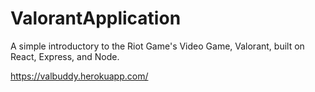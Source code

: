 # ValorantApplication

A simple introductory to the Riot Game's Video Game, Valorant, built on React, Express, and Node.

https://valbuddy.herokuapp.com/
